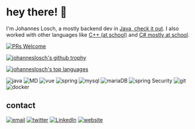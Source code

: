 # hey there! :wave:

I'm Johannes Losch, a mostly backend dev in [Java, check it out](https://github.com/johanneslosch?tab=repositories&q=&type=&language=java). I also worked with other languages like [C++ (at school)](https://github.com/johanneslosch?tab=repositories&q=&type=&language=c%2B%2B) and [C# mostly at school](https://github.com/johanneslosch?tab=repositories&q=&type=&language=c%23). 


[![PRs Welcome](https://img.shields.io/badge/PRs-welcome-brightgreen.svg?style=flat-square)](http://makeapullrequest.com)

[![johanneslosch's github trophy](https://github-profile-trophy.vercel.app/?username=johanneslosch&row=1)](https://github.com/ryo-ma/github-profile-trophy)

[![johanneslosch's top languages](https://github-readme-stats.vercel.app/api/top-langs/?username=johanneslosch&theme=blue-green)](https://github.com/anuraghazra/github-readme-stats)

![java](https://img.shields.io/badge/Java-ED8B00?style=for-the-badge&logo=java&logoColor=white)
![MD](https://img.shields.io/badge/Markdown-000000?style=for-the-badge&logo=markdown&logoColor=white)
![vue](https://img.shields.io/badge/Vue.js-35495E?style=for-the-badge&logo=vue.js&logoColor=4FC08D)
![spring](https://img.shields.io/badge/Spring-6DB33F?style=for-the-badge&logo=spring&logoColor=white)
![mysql](https://img.shields.io/badge/MySQL-00000F?style=for-the-badge&logo=mysql&logoColor=white)
![mariaDB](https://img.shields.io/badge/MariaDB-003545?style=for-the-badge&logo=mariadb&logoColor=white)
![spring Security](https://img.shields.io/badge/Spring_Security-6DB33F?style=for-the-badge&logo=Spring-Security&logoColor=white)
![git](https://img.shields.io/badge/GIT-E44C30?style=for-the-badge&logo=git&logoColor=white)
![docker](https://badgen.net/badge/icon/docker?icon=docker&label)
![]()

## contact
[![email](https://img.shields.io/badge/Gmail-D14836?style=for-the-badge&logo=gmail&logoColor=white)](mailto:hi@jlosch.de)
[![twitter](https://img.shields.io/badge/Twitter-1DA1F2?style=for-the-badge&logo=twitter&logoColor=white)](https://twitter.com/johanneslosch)
[![LinkedIn](https://img.shields.io/badge/LinkedIn-0077B5?style=for-the-badge&logo=linkedin&logoColor=white)](https://jlosch.de/linkedin)
[![website](https://badgen.net/badge/icon/website?icon=chrome&label)](https://jlosch.de)